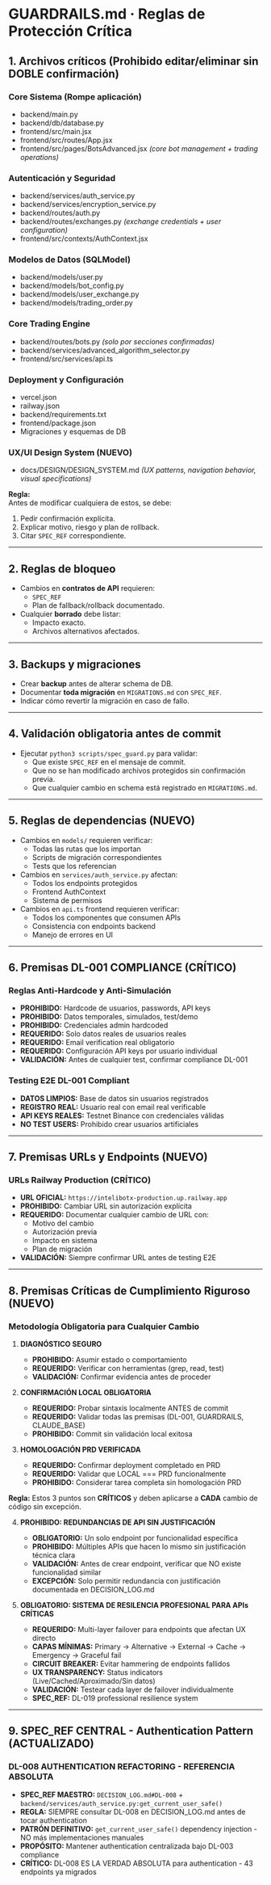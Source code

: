 # GUARDRAILS.md · Reglas de Protección Crítica

## 1. Archivos críticos (Prohibido editar/eliminar sin DOBLE confirmación)

### **Core Sistema (Rompe aplicación)**
- backend/main.py
- backend/db/database.py  
- frontend/src/main.jsx
- frontend/src/routes/App.jsx
- frontend/src/pages/BotsAdvanced.jsx *(core bot management + trading operations)*

### **Autenticación y Seguridad**
- backend/services/auth_service.py
- backend/services/encryption_service.py
- backend/routes/auth.py
- backend/routes/exchanges.py *(exchange credentials + user configuration)*
- frontend/src/contexts/AuthContext.jsx

### **Modelos de Datos (SQLModel)**
- backend/models/user.py
- backend/models/bot_config.py
- backend/models/user_exchange.py
- backend/models/trading_order.py

### **Core Trading Engine**
- backend/routes/bots.py *(solo por secciones confirmadas)*
- backend/services/advanced_algorithm_selector.py
- frontend/src/services/api.ts

### **Deployment y Configuración**
- vercel.json
- railway.json  
- backend/requirements.txt
- frontend/package.json
- Migraciones y esquemas de DB

### **UX/UI Design System (NUEVO)**
- docs/DESIGN/DESIGN_SYSTEM.md *(UX patterns, navigation behavior, visual specifications)*

**Regla:**  
Antes de modificar cualquiera de estos, se debe:
1. Pedir confirmación explícita.
2. Explicar motivo, riesgo y plan de rollback.
3. Citar `SPEC_REF` correspondiente.

---

## 2. Reglas de bloqueo
- Cambios en **contratos de API** requieren:
  - `SPEC_REF`
  - Plan de fallback/rollback documentado.
- Cualquier **borrado** debe listar:
  - Impacto exacto.
  - Archivos alternativos afectados.

---

## 3. Backups y migraciones
- Crear **backup** antes de alterar schema de DB.
- Documentar **toda migración** en `MIGRATIONS.md` con `SPEC_REF`.
- Indicar cómo revertir la migración en caso de fallo.

---

## 4. Validación obligatoria antes de commit
- Ejecutar `python3 scripts/spec_guard.py` para validar:
  - Que existe `SPEC_REF` en el mensaje de commit.
  - Que no se han modificado archivos protegidos sin confirmación previa.
  - Que cualquier cambio en schema está registrado en `MIGRATIONS.md`.

---

## 5. Reglas de dependencias (NUEVO)
- Cambios en `models/` requieren verificar:
  - Todas las rutas que los importan
  - Scripts de migración correspondientes
  - Tests que los referencian
- Cambios en `services/auth_service.py` afectan:
  - Todos los endpoints protegidos 
  - Frontend AuthContext
  - Sistema de permisos
- Cambios en `api.ts` frontend requieren verificar:
  - Todos los componentes que consumen APIs
  - Consistencia con endpoints backend
  - Manejo de errores en UI

---

## 6. Premisas DL-001 COMPLIANCE (CRÍTICO)
### **Reglas Anti-Hardcode y Anti-Simulación**
- **PROHIBIDO:** Hardcode de usuarios, passwords, API keys
- **PROHIBIDO:** Datos temporales, simulados, test/demo
- **PROHIBIDO:** Credenciales admin hardcoded
- **REQUERIDO:** Solo datos reales de usuarios reales
- **REQUERIDO:** Email verification real obligatorio
- **REQUERIDO:** Configuración API keys por usuario individual
- **VALIDACIÓN:** Antes de cualquier test, confirmar compliance DL-001

### **Testing E2E DL-001 Compliant**
- **DATOS LIMPIOS:** Base de datos sin usuarios registrados
- **REGISTRO REAL:** Usuario real con email real verificable
- **API KEYS REALES:** Testnet Binance con credenciales válidas
- **NO TEST USERS:** Prohibido crear usuarios artificiales

---

## 7. Premisas URLs y Endpoints (NUEVO)
### **URLs Railway Production (CRÍTICO)**
- **URL OFICIAL:** `https://intelibotx-production.up.railway.app`
- **PROHIBIDO:** Cambiar URL sin autorización explícita
- **REQUERIDO:** Documentar cualquier cambio de URL con:
  - Motivo del cambio
  - Autorización previa
  - Impacto en sistema
  - Plan de migración
- **VALIDACIÓN:** Siempre confirmar URL antes de testing E2E

---

## 8. Premisas Críticas de Cumplimiento Riguroso (NUEVO)
### **Metodología Obligatoria para Cualquier Cambio**
1. **DIAGNÓSTICO SEGURO**
   - **PROHIBIDO:** Asumir estado o comportamiento
   - **REQUERIDO:** Verificar con herramientas (grep, read, test)
   - **VALIDACIÓN:** Confirmar evidencia antes de proceder

2. **CONFIRMACIÓN LOCAL OBLIGATORIA**
   - **REQUERIDO:** Probar sintaxis localmente ANTES de commit
   - **REQUERIDO:** Validar todas las premisas (DL-001, GUARDRAILS, CLAUDE_BASE)
   - **PROHIBIDO:** Commit sin validación local exitosa

3. **HOMOLOGACIÓN PRD VERIFICADA**
   - **REQUERIDO:** Confirmar deployment completado en PRD
   - **REQUERIDO:** Validar que LOCAL === PRD funcionalmente
   - **PROHIBIDO:** Considerar tarea completa sin homologación PRD

**Regla:** Estos 3 puntos son **CRÍTICOS** y deben aplicarse a **CADA** cambio de código sin excepción.

4. **PROHIBIDO: REDUNDANCIAS DE API SIN JUSTIFICACIÓN**
   - **OBLIGATORIO:** Un solo endpoint por funcionalidad específica
   - **PROHIBIDO:** Múltiples APIs que hacen lo mismo sin justificación técnica clara
   - **VALIDACIÓN:** Antes de crear endpoint, verificar que NO existe funcionalidad similar
   - **EXCEPCIÓN:** Solo permitir redundancia con justificación documentada en DECISION_LOG.md

5. **OBLIGATORIO: SISTEMA DE RESILENCIA PROFESIONAL PARA APIs CRÍTICAS**
   - **REQUERIDO:** Multi-layer failover para endpoints que afectan UX directo
   - **CAPAS MÍNIMAS:** Primary → Alternative → External → Cache → Emergency → Graceful fail
   - **CIRCUIT BREAKER:** Evitar hammering de endpoints fallidos
   - **UX TRANSPARENCY:** Status indicators (Live/Cached/Aproximado/Sin datos)
   - **VALIDACIÓN:** Testear cada layer de failover individualmente
   - **SPEC_REF:** DL-019 professional resilience system

---

## 9. SPEC_REF CENTRAL - Authentication Pattern (ACTUALIZADO)
### **DL-008 AUTHENTICATION REFACTORING - REFERENCIA ABSOLUTA**
- **SPEC_REF MAESTRO:** `DECISION_LOG.md#DL-008` + `backend/services/auth_service.py:get_current_user_safe()`
- **REGLA:** SIEMPRE consultar DL-008 en DECISION_LOG.md antes de tocar authentication
- **PATRÓN DEFINITIVO:** `get_current_user_safe()` dependency injection - NO más implementaciones manuales
- **PROPÓSITO:** Mantener authentication centralizada bajo DL-003 compliance
- **CRÍTICO:** DL-008 ES LA VERDAD ABSOLUTA para authentication - 43 endpoints ya migrados